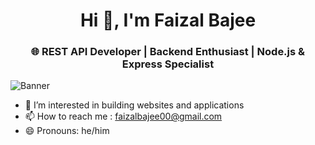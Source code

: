<h1 align="center">Hi 👋, I'm Faizal Bajee</h1>
<h3 align="center">🌐 REST API Developer | Backend Enthusiast | Node.js & Express Specialist</h3>

![Banner](https://cdn.dribbble.com/users/1355613/screenshots/10374655/media/5691629ca1e7389c34a9c0dae158b976.gif)

- 👀 I’m interested in building websites and applications
- 📫 How to reach me : faizalbajee00@gmail.com
- 😄 Pronouns: he/him

